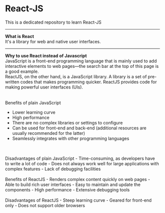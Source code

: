 # React-JS
This is a dedicated repository to learn React-JS

***

**What is React**  
It's a library for web and native user interfaces.

***

**Why to use React instead of Javascript**
<br>
JavaScript is a front-end programming language that is mainly used to add interactive elements to web pages—the search bar at the top of this page is a good example.  
ReactJS, on the other hand, is a JavaScript library.  A library is a set of pre-written codes that makes programming quicker. ReactJS provides code for making powerful user interfaces (UIs).  
<br/>
<br>
Benefits of plain JavaScript  
- Lower learning curve
- High performance
- There are no complex libraries or settings to configure
- Can be used for front-end and back-end (additional resources are usually recommended for the latter)
- Seamlessly integrates with other programming languages
<br/>
<br>
Disadvantages of plain JavaScript
- Time-consuming, as developers have to write a lot of code
- Does not always work well for large applications with complex features
- Lack of debugging facilities
<br/>
<br>
Benefits of ReactJS
- Renders complex content quickly on web pages
- Able to build rich user interfaces
- Easy to maintain and update the components
- High performance
- Extensive debugging tools
<br/>
<br>
Disadvantages of ReactJS
- Steep learning curve
- Geared for front-end only
- Does not support older browsers
<br/>
<br>